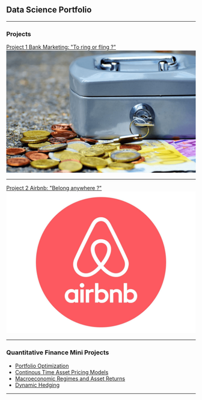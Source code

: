 ## Data Science Portfolio

---

### Projects

[Project 1 Bank Marketing: "To ring or fling ?"](/page2)
<img src="images/term-deposit-rates-min.png?raw=true"/>

---
[Project 2 Airbnb: "Belong anywhere ?"](/Airbnb)
<img src="images/airbnb-logo-png-airbnb-logo-1600.jpg?raw=true"/>

---


### Quantitative Finance Mini Projects

- [Portfolio Optimization](https://github.com/rgitari/Finance/blob/master/Portfolio%20Optimization.R)
- [Continous Time Asset Pricing Models](https://github.com/rgitari/Finance/blob/master/Asset%20Pricing%20Models.R)
- [Macroeconomic Regimes and Asset Returns](https://github.com/rgitari/Finance/blob/master/All%20Weather%20Portfolio.R)
- [Dynamic Hedging](https://github.com/rgitari/Finance/blob/master/Dynamic%20Hedging.R)


---





